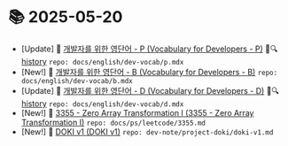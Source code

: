 # 📚 2025-05-20
- [Update] 📙 [개발자를 위한 영단어 - P (Vocabulary for Developers - P)](https://til.qriosity.dev/featured/english/dev-vocab/p) 📃🔍 [history](https://github.com/Queue-ri/TIL/commits/main/docs/english/dev-vocab/p.mdx?since=2025-05-20T00:00:00Z&until=2025-05-20T23:59:59Z) `repo: docs/english/dev-vocab/p.mdx`
- [New!] 📗 [개발자를 위한 영단어 - B (Vocabulary for Developers - B)](https://til.qriosity.dev/featured/english/dev-vocab/b) `repo: docs/english/dev-vocab/b.mdx`
- [Update] 📙 [개발자를 위한 영단어 - D (Vocabulary for Developers - D)](https://til.qriosity.dev/featured/english/dev-vocab/d) 📃🔍 [history](https://github.com/Queue-ri/TIL/commits/main/docs/english/dev-vocab/d.mdx?since=2025-05-20T00:00:00Z&until=2025-05-20T23:59:59Z) `repo: docs/english/dev-vocab/d.mdx`
- [New!] 📗 [3355 - Zero Array Transformation I (3355 - Zero Array Transformation I)](https://til.qriosity.dev/featured/ps/leetcode/3355) `repo: docs/ps/leetcode/3355.md`
- [New!] 📗 [DOKI v1 (DOKI v1)](https://til.qriosity.dev/dev-note/project-doki/doki-v1) `repo: dev-note/project-doki/doki-v1.md`
